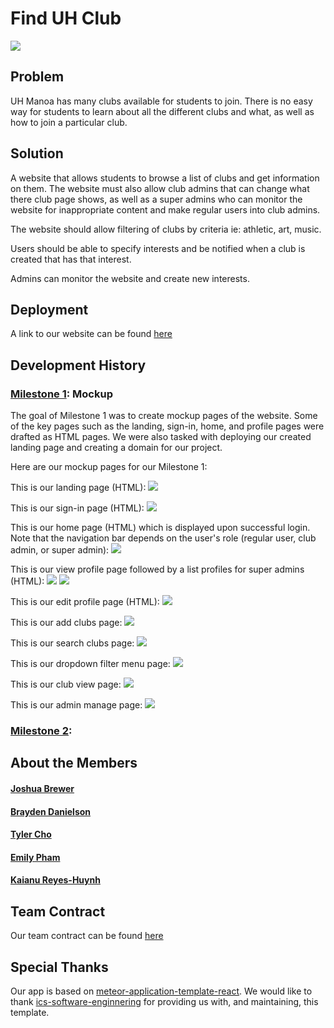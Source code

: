 # Find UH Club

<img src="images/landing-page.png">

## Problem

UH Manoa has many clubs available for students to join. There is no easy way for students to learn about all the different clubs and what, as well as how to join a particular club.

## Solution

A website that allows students to browse a list of clubs and get information on them. The website must also allow club admins that can change what there club page shows, as well as a super admins who can monitor the website for inappropriate content and make regular users into club admins.

The website should allow filtering of clubs by criteria ie: athletic, art, music.

Users should be able to specify interests and be notified when a club is created that has that interest.

Admins can monitor the website and create new interests.

## Deployment
A link to our website can be found [here](http://164.92.125.147/)

## Development History

### [Milestone 1](https://github.com/orgs/finduhclub/projects/1/views/1): Mockup
The goal of Milestone 1 was to create mockup pages of the website. Some of the key pages such as the landing, sign-in, home, and profile pages were drafted as HTML pages. We were also tasked with deploying our created landing page and creating a domain for our project. 

Here are our mockup pages for our Milestone 1:

This is our landing page (HTML):
<img src="images/landing-page.png">

This is our sign-in page (HTML):
<img src="images/sign-in.png">

This is our home page (HTML) which is displayed upon successful login. Note that the navigation bar depends on the user's role (regular user, club admin, or super admin):
<img src="images/home-page.png">

This is our view profile page followed by a list profiles for super admins (HTML):
<img src="images/view-profile.png">
<img src="images/list-profiles-admin.png">

This is our edit profile page (HTML):
<img src="images/edit-profile.png">

This is our add clubs page:
<img src="images/mockup-add-clubs-page.png">

This is our search clubs page:
<img src="images/mockup-search-clubs-page.png">

This is our dropdown filter menu page:
<img src="images/mockup-dropdown-filter.png">

This is our club view page:
<img src="images/mockup-club-view.png">

This is our admin manage page:
<img src="images/mockup-manage-clubs.png">

### [Milestone 2](https://github.com/orgs/finduhclub/projects/2): 

## About the Members

#### [Joshua Brewer](https://github.com/brewerj3)
#### [Brayden Danielson](https://github.com/bfd2)
#### [Tyler Cho](https://github.com/tycho01)
#### [Emily Pham](https://github.com/empham)
#### [Kaianu Reyes-Huynh](https://github.com/kreyeshuynh)

## Team Contract 

Our team contract can be found [here](https://docs.google.com/document/d/17JOV43Aup9_bZ_E9dZ_NoMt8ucx9kaBhIeusmvkyDBg/edit?usp=sharing)

## Special Thanks
Our app is based on [meteor-application-template-react](https://ics-software-engineering.github.io/meteor-application-template-react/). We would like to thank [ics-software-enginnering](https://github.com/ics-software-engineering) for providing us with, and maintaining, this template.
